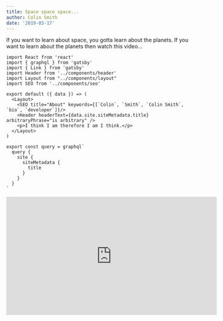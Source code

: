 ```yaml
---
title: Space space space...
author: Colin Smith
date: '2019-03-17'
---
```

If you want to learn about space, you gotta learn about the planets. If you want to learn about the planets then watch this video...

```
import React from 'react'
import { graphql } from 'gatsby'
import { Link } from 'gatsby'
import Header from '../components/header'
import Layout from "../components/layout"
import SEO from '../components/seo'

export default ({ data }) => (
  <Layout>
    <SEO title="About" keywords={[`Colin`, `Smith`, `Colin Smith`, `bio`, `developer`]}/>
    <Header headerText={data.site.siteMetadata.title} arbitraryPhrase="is arbitrary" />
    <p>I think I am therefore I am I think.</p>
  </Layout>
)

export const query = graphql`
  query {
    site {
      siteMetadata {
        title
      }
    }
  }
`
```

<iframe width="560" height="315" src="https://www.youtube.com/embed/Hm8oqlg8z4s" frameborder="0" allowfullscreen></iframe>
